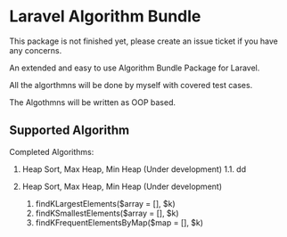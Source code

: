 # Laravel Algorithm Bundle

This package is not finished yet, please create an issue ticket if you have any concerns.

An extended and easy to use Algorithm Bundle Package for Laravel.

All the algorthmns will be done by myself with covered test cases.

The Algothmns will be written as OOP based.

## Supported Algorithm

Completed Algorithms:

1. Heap Sort, Max Heap, Min Heap (Under development)
1.1. dd


1. Heap Sort, Max Heap, Min Heap (Under development)
   1. findKLargestElements($array = [], $k)
   1. findKSmallestElements($array = [], $k)
   1. findKFrequentElementsByMap($map = [], $k)
